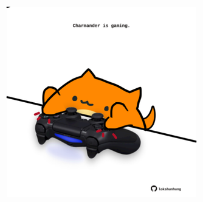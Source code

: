 <!-- built at 17/12/2021, 21:01:31 UTC -->
<p align="center">
  <img width="500" height="500" src="./ReadmeImage.svg">
</p>

